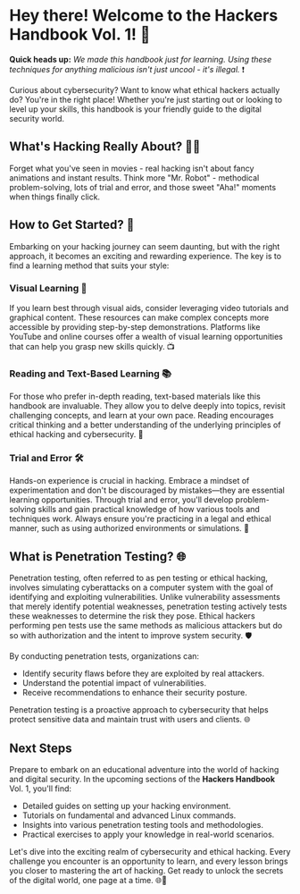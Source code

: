 # Hey there! Welcome to the Hackers Handbook Vol. 1! 🚀

**Quick heads up:** *We made this handbook just for learning. Using these techniques for anything malicious isn't just uncool - it's illegal.* ❗

Curious about cybersecurity? Want to know what ethical hackers actually do? You're in the right place! Whether you're just starting out or looking to level up your skills, this handbook is your friendly guide to the digital security world. 

## What's Hacking Really About? 🕵️‍♂️

Forget what you've seen in movies - real hacking isn't about fancy animations and instant results. Think more "Mr. Robot" - methodical problem-solving, lots of trial and error, and those sweet "Aha!" moments when things finally click.

## How to Get Started? 🚀

Embarking on your hacking journey can seem daunting, but with the right approach, it becomes an exciting and rewarding experience. The key is to find a learning method that suits your style:

### Visual Learning 👀

If you learn best through visual aids, consider leveraging video tutorials and graphical content. These resources can make complex concepts more accessible by providing step-by-step demonstrations. Platforms like YouTube and online courses offer a wealth of visual learning opportunities that can help you grasp new skills quickly. 📺

### Reading and Text-Based Learning 📚

For those who prefer in-depth reading, text-based materials like this handbook are invaluable. They allow you to delve deeply into topics, revisit challenging concepts, and learn at your own pace. Reading encourages critical thinking and a better understanding of the underlying principles of ethical hacking and cybersecurity. 📖

### Trial and Error 🛠️

Hands-on experience is crucial in hacking. Embrace a mindset of experimentation and don't be discouraged by mistakes—they are essential learning opportunities. Through trial and error, you'll develop problem-solving skills and gain practical knowledge of how various tools and techniques work. Always ensure you're practicing in a legal and ethical manner, such as using authorized environments or simulations. 🧩

## What is Penetration Testing? 🌐

Penetration testing, often referred to as pen testing or ethical hacking, involves simulating cyberattacks on a computer system with the goal of identifying and exploiting vulnerabilities. Unlike vulnerability assessments that merely identify potential weaknesses, penetration testing actively tests these weaknesses to determine the risk they pose. Ethical hackers performing pen tests use the same methods as malicious attackers but do so with authorization and the intent to improve system security. 🛡️

By conducting penetration tests, organizations can:

- Identify security flaws before they are exploited by real attackers.
- Understand the potential impact of vulnerabilities.
- Receive recommendations to enhance their security posture.

Penetration testing is a proactive approach to cybersecurity that helps protect sensitive data and maintain trust with users and clients. 🌐

## Next Steps

Prepare to embark on an educational adventure into the world of hacking and digital security. In the upcoming sections of the **Hackers Handbook** Vol. 1, you'll find:

- Detailed guides on setting up your hacking environment.
- Tutorials on fundamental and advanced Linux commands.
- Insights into various penetration testing tools and methodologies.
- Practical exercises to apply your knowledge in real-world scenarios.

Let's dive into the exciting realm of cybersecurity and ethical hacking. Every challenge you encounter is an opportunity to learn, and every lesson brings you closer to mastering the art of hacking. Get ready to unlock the secrets of the digital world, one page at a time. 🌐📖


